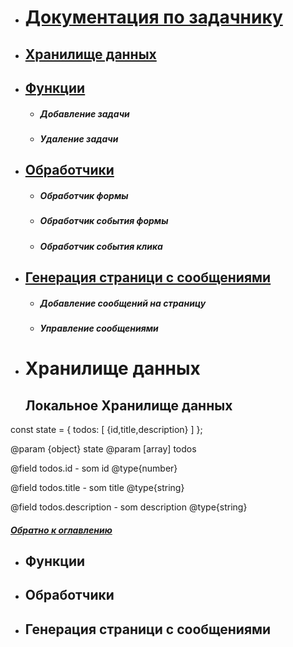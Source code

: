 
* # [Документация по задачнику](#home) 

* ## [Хранилище данных](#Хранилище)
 
* ## [Функции](#Функции) 
    * ##### Добавление задачи
    * ##### Удаление задачи
        
* ## [Обработчики](#Обработчики)   
    * ##### Обработчик формы
    * ##### Обработчик события формы
    * ##### Обработчик события клика
    
* ## [Генерация страници с сообщениями](#Генерация)
     * ##### Добавление сообщений на страницу
     * ##### Управление сообщениями
     

<a name="Хранилище"/>

* #  Хранилище данных
    
    ## Локальное Хранилище данных 
    
    

const state = { todos: [ {id,title,description} ] };
     
  @param {object} state
  @param [array] todos
     
  @field todos.id - som id @type{number}
  
  @field todos.title - som title @type{string}
  
  @field todos.description - som description @type{string}
  
  
    
   ##### [Обратно к оглавлению](#home)
   
<a name="Функции"/>

* ## Функции

<a name="Обработчики"/>

* ## Обработчики


<a name="Генерация"/>

* ## Генерация страници с сообщениями